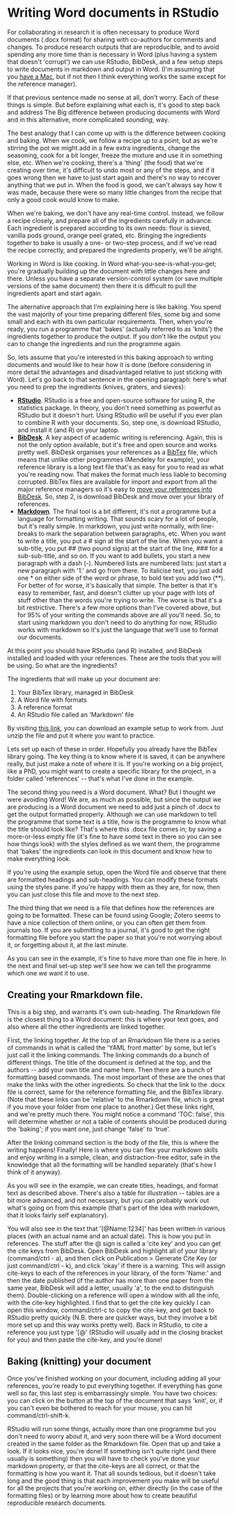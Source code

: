 # Writing Word documents in RStudio 

For collaborating in research it is often necessary to produce Word documents (.docx format) for sharing with co-authors for comments and changes. To produce research outputs that are reproducible, and to avoid spending any more time than is necessary in Word (plus having a system that doesn't 'corrupt') we can use RStudio, BibDesk, and a few setup steps to write documents in markdown and output in Word. (I'm assuming that you [have a Mac](https://calumdavey.github.io/Cheap-Cheap/), but if not then I think everything works the same except for the reference manager). 

If that previous sentence made no sense at all, don't worry. Each of these things is simple. But before explaining what each is, it's good to step back and address The Big difference between producing documents with Word and in this alternative, more complicated *sounding*, way. 

The best analogy that I can come up with is the difference between cooking and baking. When we cook, we follow a recipe up to a point, but as we're stirring the pot we might add in a few extra ingredients, change the seasoning, cook for a bit longer, freeze the mixture and use it in something else, etc. When we're cooking, there's a 'thing' (the food) that we're creating over time, it's difficult to undo most or any of the steps, and if it goes wrong then we have to just start again and there's no way to recover anything that we put in. When the food is good, we can't always say how it was made, because there were so many little changes from the recipe that only a good cook would know to make. 

When we're baking, we don't have any real-time control. Instead, we follow a recipe closely, and prepare all of the ingredients carefully in advance. Each ingredient is prepared according to its own needs: flour is sieved, vanilla pods ground, orange peel grated, etc. Bringing the ingredients together to bake is usually a one- or two-step process, and if we've read the recipe correctly, and prepared the ingredients properly, we'll be alright. 

Working in Word is like cooking. In Word what-you-see-is-what-you-get; you're gradually building up the document with little changes here and there. Unless you have a separate version-control system (or save multiple versions of the same document) then there it is difficult to pull the ingredients apart and start again. 

The alternative approach that I'm explaining here is like baking. You spend the vast majority of your time preparing different files, some big and some small and each with its own particular requirements. Then, when you're ready, you run a programme that 'bakes' (actually referred to as 'knits') the ingredients together to produce the output. If you don't like the output you can to change the ingredients and run the programme again. 

So, lets assume that you're interested in this baking approach to writing documents and would like to hear how it is done (before considering in more detail the advantages and disadvantaged relative to just sticking with Word). Let's go back to that sentence in the opening paragraph: here's what you need to prep the ingredients (knives, graters, and sieves): 

- [**RStudio**](https://www.rstudio.com/products/RStudio/). RStudio is a free and open-source software for using R, the statistics package. In theory, you don't need something as powerful as RStudio but it doesn't hurt. Using RStudio will be useful if you ever plan to combine R with your documents. So, step one, is download RStudio, and install it (and R) on your laptop.
- [**BibDesk**](https://bibdesk.sourceforge.io). A key aspect of academic writing is referencing. Again, this is not the only option available, but it's free and open source and works pretty well. BibDesk organises your references as a [BibTex](http://www.bibtex.org) file, which means that unlike other programmes (Mendeley for example), your reference library is a long text file that's as easy for you to read as what you're reading now. That makes the format much less liable to becoming corrupted. BibTex files are available for import and export from all the major reference managers so it's easy to [move your references into BibDesk](https://sourceforge.net/p/bibdesk/wiki/FAQ/). So, step 2, is download BibDesk and move over your library of references. 
- [**Markdown**](https://www.markdowntutorial.com). The final tool is a bit different, it's not a programme but a language for formatting writing. That sounds scary for a lot of people, but it's really simple. In markdown, you just write normally, with line-breaks to mark the separation between paragraphs, etc. When you want to write a title, you put a # sign at the start of the line. When you want a sub-title, you put ## (two pound signs) at the start of the line, ### for a sub-sub-title, and so on. If you want to add bullets, you start a new paragraph with a dash (-). Numbered lists are numbered lists: just start a new paragraph with '1.' and go from there. To italicise text, you just add one * on either side of the word or phrase, to bold text you add two (**). For better of for worse, it's basically that simple. The better is that it's easy to remember, fast, and doesn't clutter up your page with lots of stuff other than the words you're trying to write. The worse is that it's a bit restrictive. There's a few more options than I've covered above, but for 95% of your writing the commands above are all you'll need. So, to start using markdown you don't need to do anything for now, RStudio works with markdown so it's just the language that we'll use to format our documents. 

At this point you should have RStudio (and R) installed, and BibDesk installed and loaded with your references. These are the tools that you will be using. So what are the ingredients? 

The ingredients that will make up your document are:

1. Your BibTex library, managed in BibDesk 
2. A Word file with formats   
3. A reference format 
4. An RStudio file called an 'Markdown' file

By visiting [this link](https://calumdavey.github.io/files/Rmd2Word.zip), you can download an example setup to work from. Just unzip the file and put it where you want to practice.

Lets set up each of these in order. Hopefully you already have the BibTex library going. The key thing is to know where it is saved, it can be anywhere really, but just make a note of where it is. If you're working on a big project, like a PhD, you might want to create a specific library for the project, in a folder called 'references' -- that's what I've done in the example. 

The second thing you need is a Word document. What? But I thought we were avoiding Word! We are, as much as possible, but since the output we are producing is a Word document we need to add just a pinch of .docx to get the output formatted properly. Although we can use markdown to tell the programme that some text is a title, how is the programme to know what the title should look like? That's where this .docx file comes in; by saving a more-or-less empty file (it's fine to have some text in there so you can see how things look) with the styles defined as we want them, the programme that 'bakes' the ingredients can look in this document and know how to make everything look. 

If you're using the example setup, open the Word file and observe that there are formatted headings and sub-headings. You can modify these formats using the styles pane. If you're happy with them as they are, for now, then you can just close this file and move to the next step. 

The third thing that we need is a file that defines how the references are going to be formatted. These can be found using Google; Zotero seems to have a nice collection of them online, or you can often get them from journals too. If you are submitting to a journal, it's good to get the right formatting file before you start the paper so that you're not worrying about it, or forgetting about it, at the last minute. 

As you can see in the example, it's fine to have more than one file in here. In the next and final set-up step we'll see how we can tell the programme which one we want it to use. 

## Creating your Rmarkdown file. 

This is a big step, and warrants it's own sub-heading. The Rmarkdown file is the closest thing to a Word document: this is where your text goes, and also where all the other ingredients are linked together. 

First, the linking together. At the top of an Rmarkdown file there is a series of commands in what is called the 'YAML front matter' by some, but let's just call it the linking commands. The linking commands do a bunch of different things. The title of the document is defined at the top, and the authors -- add your own title and name here. Then there are a bunch of formatting based commands. The most important of these are the ones that make the links with the other ingredients. So check that the link to the .docx file is correct, same for the reference formatting file, and the BibTex library. (Note that these links can be 'relative' to the Rmarkdown file, which is great if you move your folder from one place to another.) Get these links right, and we're pretty much there. You might notice a command 'TOC: false', this will determine whether or not a table of contents should be produced during the 'baking'; if you want one, just change 'false' to 'true'. 

After the linking command section is the body of the file, this is where the writing happens! Finally! Here is where you can flex your markdown skills and enjoy writing in a simple, clean, and distraction-free editor, safe in the knowledge that all the formatting will be handled separately (that's how I think of it anyway). 

As you will see in the example, we can create titles, headings, and format text as described above. There's also a table for illustration -- tables are a bit more advanced, and not necessary, but you can probably work out what's going on from this example (that's part of the idea with markdown, that it looks fairly self explanatory). 

You will also see in the text that '[@Name:1234]' has been written in various places (with an actual name and an actual date). This is how you put in references. The stuff after the @ sign is called a 'cite key' and you can get the cite keys from BibDesk. Open BibDesk and highlight all of your library (command/ctrl - a), and then click on Publication > Generate Cite Key (or just command/ctrl - k), and click 'okay' if there is a warning. This will assign cite-keys to each of the references in your library, of the form 'Name:' and then the date published (if the author has more than one paper from the same year, BibDesk will add a letter, usually 'a', to the end to distinguish them). Double-clicking on a reference will open a window with all the info, with the cite-key highlighted. I find that to get the cite key quickly I can open this window, command/ctrl-c to copy the cite-key, and get back to RStudio pretty quickly (N.B. there are quicker ways, but they involve a bit more set up and this way works pretty well). Back in RStudio, to cite a reference you just type '[@' (RStudio will usually add in the closing bracket for you) and then paste the cite-key, and you're done! 

## Baking (knitting) your document 

Once you've finished working on your document, including adding all your references, you're ready to put everything together. If everything has gone well so far, this last step is embarrassingly simple. You have two choices: you can click on the button at the top of the document that says 'knit', or, if you can't even be bothered to reach for your mouse, you can hit command/ctrl-shift-k. 

RStudio will run some things, actually more than one programme but you don't need to worry about it, and very soon there will be a Word document created in the same folder as the Rmarkdown file. Open that up and take a look. If it looks nice, you're done! If something isn't quite right (and there usually is something) then you will have to check you've done your markdown property, or that the cite-keys are all correct, or that the formatting is how you want it. That all sounds tedious, but it doesn't take long and the good thing is that each improvement you make will be useful for all the projects that you're working on, either directly (in the case of the formatting files) or by learning more about how to create beautiful reproducible research documents.



